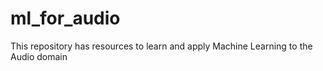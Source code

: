 # ml_for_audio
This repository has resources to learn and apply Machine Learning to the Audio domain
